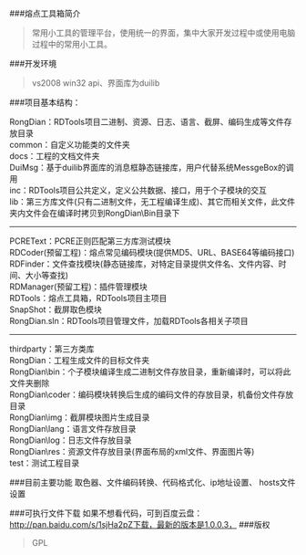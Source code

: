 ###熔点工具箱简介
> 常用小工具的管理平台，使用统一的界面，集中大家开发过程中或使用电脑过程中的常用小工具。

###开发环境
> vs2008 win32 api、界面库为duilib

###项目基本结构：

RongDian：RDTools项目二进制、资源、日志、语言、截屏、编码生成等文件存放目录  
common：自定义功能类的文件夹  
docs：工程的文档文件夹  
DuiMsg：基于duilib界面库的消息框静态链接库，用户代替系统MessgeBox的调用  
inc：RDTools项目公共定义，定义公共数据、接口，用于个子模块的交互  
lib：第三方库文件(只有二进制文件，无工程编译生成)、其它而相关文件，此文件夹内文件会在编译时拷贝到RongDian\Bin目录下  
***    
PCREText：PCRE正则匹配第三方库测试模块  
RDCoder(预留工程)：熔点常见编码模块(提供MD5、URL、BASE64等编码接口)  
RDFinder：文件查找模块(静态链接库，对特定目录提供文件名、文件内容、时间、大小等查找)  
RDManager(预留工程)：插件管理模块  
RDTools：熔点工具箱，RDTools项目主项目  
SnapShot：截屏取色模块  
RongDian.sln：RDTools项目管理文件，加载RDTools各相关子项目  
***	
thirdparty：第三方类库  
RongDian：工程生成文件的目标文件夹  
RongDian\bin：个子模块编译生成二进制文件存放目录，重新编译时，可以将此文件夹删除  
RongDian\coder：编码模块转换后生成的编码文件的存放目录，机备份文件存放目录  
RongDian\img：截屏模块图片生成目录  
RongDian\lang：语言文件存放目录  
RongDian\log：日志文件存放目录  
RongDian\res：资源文件存放目录(界面布局的xml文件、界面图片等)  
test：测试工程目录  

###目前主要功能
取色器、文件编码转换、代码格式化、ip地址设置、 hosts文件设置

###可执行文件下载
如果不想看代码，可到百度云盘：http://pan.baidu.com/s/1sjHa2pZ下载，最新的版本是1.0.0.3，
###版权
> GPL